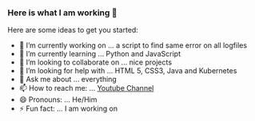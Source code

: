 ### Here is what I am working 👋


Here are some ideas to get you started:

- 🔭 I’m currently working on ... a script to find same error on all logfiles
- 🌱 I’m currently learning ... Python and JavaScript
- 👯 I’m looking to collaborate on ... nice projects
- 🤔 I’m looking for help with ... HTML 5, CSS3, Java and Kubernetes
- 💬 Ask me about ... everything
- 📫 How to reach me: ... [Youtube Channel](https://www.youtube.com/user/halo2404)
- 😄 Pronouns: ... He/Him
- ⚡ Fun fact: ... I am working on

